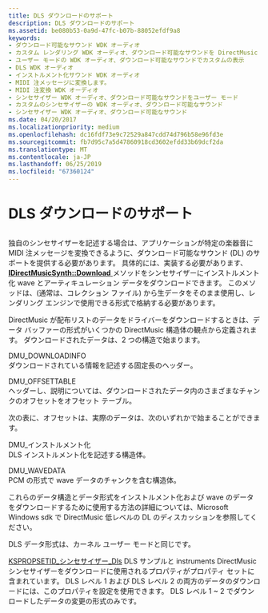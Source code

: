 ```yaml
---
title: DLS ダウンロードのサポート
description: DLS ダウンロードのサポート
ms.assetid: be080b53-0a9d-47fc-b07b-88052efdf9a8
keywords:
- ダウンロード可能なサウンド WDK オーディオ
- カスタム レンダリング WDK オーディオ、ダウンロード可能なサウンドを DirectMusic
- ユーザー モードの WDK オーディオ、ダウンロード可能なサウンドでカスタムの表示
- DLS WDK オーディオ
- インストルメント化サウンド WDK オーディオ
- MIDI 注メッセージに変換します。
- MIDI 注変換 WDK オーディオ
- シンセサイザー WDK オーディオ、ダウンロード可能なサウンドをユーザー モード
- カスタムのシンセサイザーの WDK オーディオ、ダウンロード可能なサウンド
- シンセサイザー WDK オーディオ、ダウンロード可能なサウンド
ms.date: 04/20/2017
ms.localizationpriority: medium
ms.openlocfilehash: dc16fdf73e9c72529a847cdd74d796b58e96fd3e
ms.sourcegitcommit: fb7d95c7a5d47860918cd3602efdd33b69dcf2da
ms.translationtype: MT
ms.contentlocale: ja-JP
ms.lasthandoff: 06/25/2019
ms.locfileid: "67360124"
---
```

# <a name="dls-download-support"></a>DLS ダウンロードのサポート


## <span id="custom_dls"></span><span id="CUSTOM_DLS"></span>


独自のシンセサイザーを記述する場合は、アプリケーションが特定の楽器音に MIDI 注メッセージを変換できるように、ダウンロード可能なサウンド (DL) のサポートを提供する必要があります。 具体的には、実装する必要があります、 [ **IDirectMusicSynth::Download** ](https://docs.microsoft.com/windows/desktop/api/dmusics/nf-dmusics-idirectmusicsynth-download)メソッドをシンセサイザーにインストルメント化 wave とアーティキュレーション データをダウンロードできます。 このメソッドは、(通常は、コレクション ファイル) から生データをそのまま使用し、レンダリング エンジンで使用できる形式で格納する必要があります。

DirectMusic が配布リストのデータをドライバーをダウンロードするときは、データ バッファーの形式がいくつかの DirectMusic 構造体の観点から定義されます。 ダウンロードされたデータは、2 つの構造で始まります。

<span id="DMUS_DOWNLOADINFO"></span><span id="dmus_downloadinfo"></span>DMU\_DOWNLOADINFO  
ダウンロードされている情報を記述する固定長のヘッダー。

<span id="DMUS_OFFSETTABLE"></span><span id="dmus_offsettable"></span>DMU\_OFFSETTABLE  
ヘッダーし、説明については、ダウンロードされたデータ内のさまざまなチャンクのオフセットをオフセット テーブル。

次の表に、オフセットは、実際のデータは、次のいずれかで始まることができます。

<span id="DMUS_INSTRUMENT"></span><span id="dmus_instrument"></span>DMU\_インストルメント化  
DLS インストルメント化を記述する構造体。

<span id="DMUS_WAVEDATA"></span><span id="dmus_wavedata"></span>DMU\_WAVEDATA  
PCM の形式で wave データのチャンクを含む構造体。

これらのデータ構造とデータ形式をインストルメント化および wave のデータをダウンロードするために使用する方法の詳細については、Microsoft Windows sdk で DirectMusic 低レベルの DL のディスカッションを参照してください。

DLS データ形式は、カーネル ユーザー モードと同じです。

[KSPROPSETID\_シンセサイザー\_Dls](https://docs.microsoft.com/windows-hardware/drivers/audio/kspropsetid-synth-dls) DLS サンプルと instruments DirectMusic シンセサイザーをダウンロードに使用されるプロパティがプロパティ セットに含まれています。 DLS レベル 1 および DLS レベル 2 の両方のデータのダウンロードには、このプロパティを設定を使用できます。 DLS レベル 1 ~ 2 でダウンロードしたデータの変更の形式のみです。

 

 





